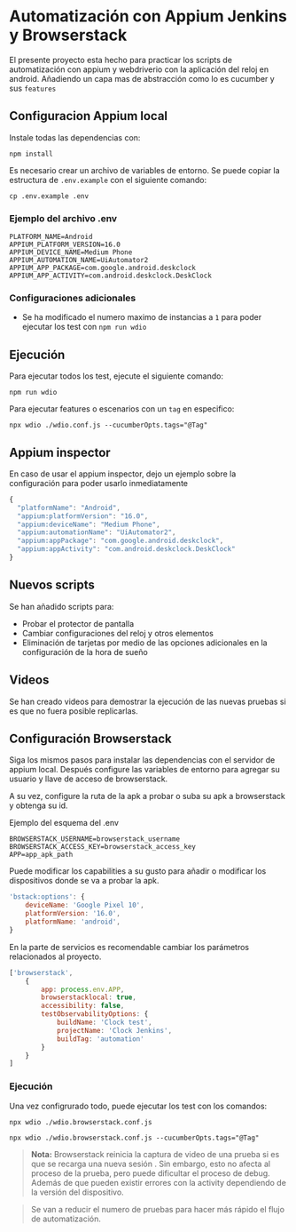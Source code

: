 # Automatización con Appium Jenkins y Browserstack

El presente proyecto esta hecho para practicar los scripts de automatización con appium y webdriverio con la aplicación del reloj en android. Añadiendo un capa mas de abstracción como lo es cucumber y sus `features`

## Configuracion Appium local

Instale todas las dependencias con:

```shell
npm install
```

Es necesario crear un archivo de variables de entorno.
Se puede copiar la estructura de `.env.example` con el siguiente comando:

```shell
cp .env.example .env
```

### Ejemplo del archivo .env

```
PLATFORM_NAME=Android
APPIUM_PLATFORM_VERSION=16.0
APPIUM_DEVICE_NAME=Medium Phone
APPIUM_AUTOMATION_NAME=UiAutomator2
APPIUM_APP_PACKAGE=com.google.android.deskclock
APPIUM_APP_ACTIVITY=com.android.deskclock.DeskClock
```

### Configuraciones adicionales

- Se ha modificado el numero maximo de instancias a `1` para poder ejecutar los test con `npm run wdio`

## Ejecución

Para ejecutar todos los test, ejecute el siguiente comando:

```shell
npm run wdio
```

Para ejecutar features o escenarios con un `tag` en especifico:

```shell
npx wdio ./wdio.conf.js --cucumberOpts.tags="@Tag"
```

## Appium inspector

En caso de usar el appium inspector, dejo un ejemplo sobre la configuración para poder usarlo inmediatamente

```js
{
  "platformName": "Android",
  "appium:platformVersion": "16.0",
  "appium:deviceName": "Medium Phone",
  "appium:automationName": "UiAutomator2",
  "appium:appPackage": "com.google.android.deskclock",
  "appium:appActivity": "com.android.deskclock.DeskClock"
}
```

## Nuevos scripts

Se han añadido scripts para:
- Probar el protector de pantalla
- Cambiar configuraciones del reloj y otros elementos
- Eliminación de tarjetas por medio de las opciones adicionales en la configuración de la hora de sueño

## Videos

Se han creado videos para demostrar la ejecución de las nuevas pruebas si es que no fuera posible replicarlas.

## Configuración Browserstack

Siga los mismos pasos para instalar las dependencias con el servidor de appium local. Después configure las variables de entorno para agregar su usuario y llave de acceso de browserstack. 

A su vez, configure la ruta de la apk a probar o suba su apk a browserstack y obtenga su id.

Ejemplo del esquema del .env

```
BROWSERSTACK_USERNAME=browserstack_username
BROWSERSTACK_ACCESS_KEY=browserstack_access_key
APP=app_apk_path
```

Puede modificar los capabilities a su gusto para añadir o modificar los dispositivos donde se va a probar la apk.

```js
'bstack:options': {
    deviceName: 'Google Pixel 10',
    platformVersion: '16.0',
    platformName: 'android',
}
```

En la parte de servicios es recomendable cambiar los parámetros relacionados al proyecto.

```js
['browserstack', 
    {
        app: process.env.APP,
        browserstacklocal: true,
        accessibility: false,
        testObservabilityOptions: {
            buildName: 'Clock test',
            projectName: 'Clock Jenkins',
            buildTag: 'automation'
        }
    }
]
```

### Ejecución

Una vez configrurado todo, puede ejecutar los test con los comandos:

```shell
npx wdio ./wdio.browserstack.conf.js
```

```shell
npx wdio ./wdio.browserstack.conf.js --cucumberOpts.tags="@Tag"
```

> **Nota:** Browserstack reinicia la captura de video de una prueba si es que se recarga una nueva sesión . Sin embargo, esto no afecta al proceso de la prueba, pero puede dificultar el proceso de debug. Además de que pueden existir errores con la activity dependiendo de la versión del dispositivo.

> Se van a reducir el numero de pruebas para hacer más rápido el flujo de automatización.

